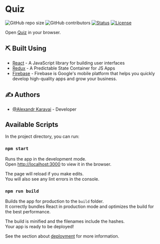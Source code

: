 # Quiz

<!--- These are examples. See https://shields.io for others or to customize this set of shields. You might want to include dependencies, project status and licence info here --->
![GitHub repo size](https://img.shields.io/github/repo-size/Alexandr-Karavai/quiz)
![GitHub contributors](https://img.shields.io/github/contributors/Alexandr-Karavai/quiz)
[![Status](https://img.shields.io/badge/status-active-success.svg)]()
[![License](https://img.shields.io/badge/license-ISC-blue.svg)](/LICENSE)

Open [Quiz](https://quiz-react-d35d5.web.app) in your browser.

## ⛏️ Built Using <a name = "built_using"></a>

- [React](https://reactjs.org/) - A JavaScript library for building user interfaces
- [Redux](https://redux.js.org/) - A Predictable State Container for JS Apps
- [Firebase](https://firebase.google.com/) - Firebase is Google's mobile platform that helps you quickly develop high-quality apps and grow your business.

## ✍️ Authors <a name = "authors"></a>

- [@Alexandr Karavai](https://github.com/Alexandr-Karavai) - Developer

## Available Scripts

In the project directory, you can run:

### `npm start`

Runs the app in the development mode.<br />
Open [http://localhost:3000](http://localhost:3000) to view it in the browser.

The page will reload if you make edits.<br />
You will also see any lint errors in the console.

### `npm run build`

Builds the app for production to the `build` folder.<br />
It correctly bundles React in production mode and optimizes the build for the best performance.

The build is minified and the filenames include the hashes.<br />
Your app is ready to be deployed!

See the section about [deployment](https://facebook.github.io/create-react-app/docs/deployment) for more information.
